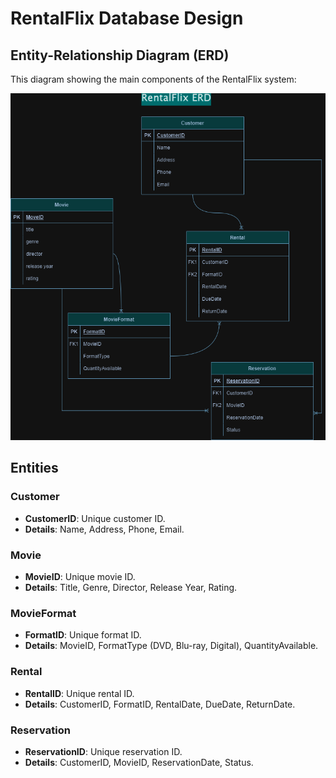 # RentalFlix Database Design

## Entity-Relationship Diagram (ERD)

This diagram showing the main components of the RentalFlix system:

![Rntal Flix Diagram ](RentalFlix/ERD/RentalFlixERD.png)

## Entities

### Customer
- **CustomerID**: Unique customer ID.
- **Details**: Name, Address, Phone, Email.

### Movie
- **MovieID**: Unique movie ID.
- **Details**: Title, Genre, Director, Release Year, Rating.

### MovieFormat
- **FormatID**: Unique format ID.
- **Details**: MovieID, FormatType (DVD, Blu-ray, Digital), QuantityAvailable.

### Rental
- **RentalID**: Unique rental ID.
- **Details**: CustomerID, FormatID, RentalDate, DueDate, ReturnDate.

### Reservation
- **ReservationID**: Unique reservation ID.
- **Details**: CustomerID, MovieID, ReservationDate, Status.
